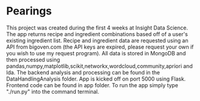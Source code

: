 # Pearings

This project was created during the first 4 weeks at Insight Data Science. The app returns recipe and ingredient combinations based off of a user's existing ingredient list. Recipe and ingredient data are requested using an API from bigoven.com (the API keys are expired, please request your own if you wish to use my request program). All data is stored in MongoDB and then processed using pandas,numpy,matplotlib,scikit,networkx,wordcloud,community,apriori and lda. The backend analysis and processing can be found in the DataHandlingAnalysis folder. App is kicked off on port 5000 using Flask. Frontend code can be found in app folder.  To run the app simply type "./run.py" into the command terminal. 